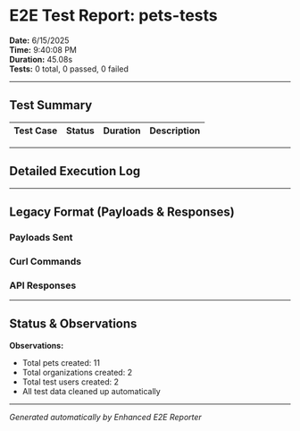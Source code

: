 # E2E Test Report: pets-tests

**Date:** 6/15/2025  
**Time:** 9:40:08 PM  
**Duration:** 45.08s  
**Tests:** 0 total, 0 passed, 0 failed  

---

## Test Summary

| Test Case | Status | Duration | Description |
|-----------|--------|----------|-------------|


---

## Detailed Execution Log



---

## Legacy Format (Payloads & Responses)

### Payloads Sent


### Curl Commands


### API Responses


---

## Status & Observations



**Observations:**
- Total pets created: 11
- Total organizations created: 2
- Total test users created: 2
- All test data cleaned up automatically

---
*Generated automatically by Enhanced E2E Reporter*
